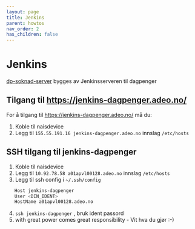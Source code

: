 ```yaml
---
layout: page
title: Jenkins
parent: howtos
nav_order: 2
has_children: false
---
```


# Jenkins
[dp-soknad-server](https://github.com/navikt/dp-soknad-server) bygges av Jenkinsserveren til dagpenger

## Tilgang til https://jenkins-dagpenger.adeo.no/ 

For å tilgang til https://jenkins-dagpenger.adeo.no/ må du:

1. Koble til naisdevice
2. Legg til `155.55.191.16 jenkins-dagpenger.adeo.no` innslag `/etc/hosts` 

## SSH tilgang til jenkins-dagpenger 

1. Koble til naisdevice
2. Legg til `10.92.78.58 a01apvl00128.adeo.no` innslag `/etc/hosts` 
3. Legg til ssh config i `~/.ssh/config`
   
```bash
   Host jenkins-dagpenger
   User <DIN_IDENT>
   HostName a01apvl00128.adeo.no
```

4. `ssh jenkins-dagpenger` , bruk ident passord 
5. with great power comes great responsibility - Vit hva du gjør :-) 
